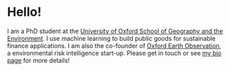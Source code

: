 # Hello!

I am a PhD student at the [University of Oxford School of Geography and the Environment](https://www.geog.ox.ac.uk/graduate/research/lkruitwagen.html). I use machine learning to build public goods for sustainable finance applications. I am also the co-founder of [Oxford Earth Observation](https://www.oxfordeo.com/), a environmental risk intelligence start-up. Please get in touch or see [my bio page](https://lkruitwagen.github.io/) for more details!

